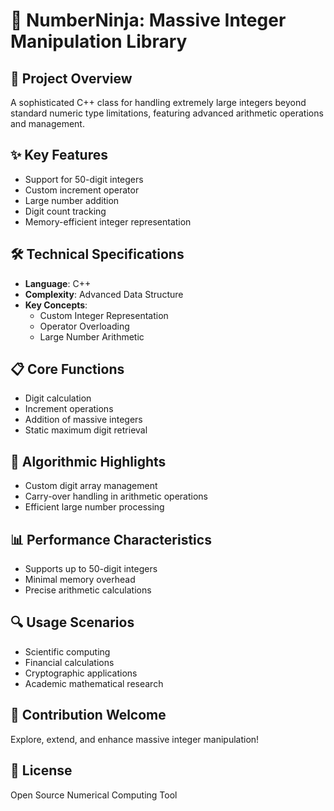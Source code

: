 # 🔢 NumberNinja: Massive Integer Manipulation Library

## 🚀 Project Overview
A sophisticated C++ class for handling extremely large integers beyond standard numeric type limitations, featuring advanced arithmetic operations and management.

## ✨ Key Features
- Support for 50-digit integers
- Custom increment operator
- Large number addition
- Digit count tracking
- Memory-efficient integer representation

## 🛠 Technical Specifications
- **Language**: C++
- **Complexity**: Advanced Data Structure
- **Key Concepts**: 
  - Custom Integer Representation
  - Operator Overloading
  - Large Number Arithmetic

## 📋 Core Functions
- Digit calculation
- Increment operations
- Addition of massive integers
- Static maximum digit retrieval

## 🧩 Algorithmic Highlights
- Custom digit array management
- Carry-over handling in arithmetic operations
- Efficient large number processing

## 📊 Performance Characteristics
- Supports up to 50-digit integers
- Minimal memory overhead
- Precise arithmetic calculations

## 🔍 Usage Scenarios
- Scientific computing
- Financial calculations
- Cryptographic applications
- Academic mathematical research

## 🤝 Contribution Welcome
Explore, extend, and enhance massive integer manipulation!

## 📜 License
Open Source Numerical Computing Tool
